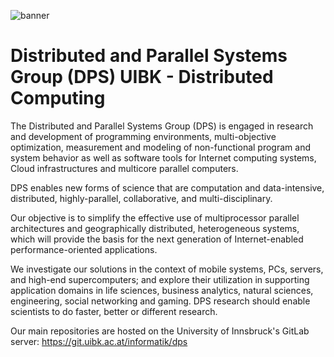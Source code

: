 ![banner](https://dps.uibk.ac.at/wordpress/wp-content/uploads/DPS-Header2021.png)

# Distributed and Parallel Systems Group (DPS) UIBK - Distributed Computing

The Distributed and Parallel Systems Group (DPS) is engaged in research and development of programming environments, 
multi-objective optimization, measurement and modeling of non-functional program and system behavior as well as software
tools for Internet computing systems, Cloud infrastructures and multicore parallel computers.

DPS enables new forms of science that are computation and data-intensive, distributed, highly-parallel, collaborative,
and multi-disciplinary. 

Our objective is to simplify the effective use of multiprocessor parallel architectures and geographically distributed,
heterogeneous systems, which will provide the basis for the next generation of Internet-enabled performance-oriented applications.

We investigate our solutions in the context of mobile systems, PCs, servers, and high-end supercomputers; and explore their
utilization in supporting application domains in life sciences, business analytics, natural sciences, engineering, social 
networking and gaming. DPS research should enable scientists to do faster, better or different research.

Our main repositories are hosted on the University of Innsbruck's GitLab server: https://git.uibk.ac.at/informatik/dps
